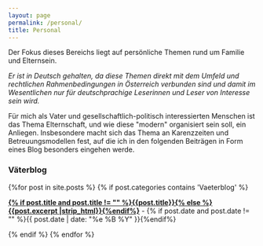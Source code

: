```yaml
---
layout: page
permalink: /personal/
title: Personal
---
```


Der Fokus dieses Bereichs liegt auf persönliche Themen rund um Familie und Elternsein.

_Er ist in Deutsch gehalten, da diese Themen  direkt mit dem Umfeld und rechtlichen Rahmenbedingungen in Österreich verbunden sind und damit im Wesentlichen nur für deutschprachige Leserinnen und Leser von Interesse sein wird._ 


Für mich als Vater und gesellschaftlich-politisch interessierten Menschen ist das Thema Elternschaft, und wie diese "modern" organisiert sein soll, ein Anliegen. Insbesondere macht sich das Thema an Karenzzeiten und Betreuungsmodellen fest, auf die ich in den folgenden Beiträgen in Form eines Blog besonders eingehen werde.

### Väterblog

<div id="archives">
  <section id="archive">
      {%for post in site.posts %}
	  {% if post.categories contains 'Vaeterblog' %}
      <p><b><a href="{{ site.baseurl }}{{ post.url }}">{% if post.title and post.title != "" %}{{post.title}}{% else %}{{post.excerpt |strip_html}}{%endif%}</a></b> - {% if post.date and post.date != "" %}{{ post.date | date: "%e %B %Y" }}{%endif%}</p>
      {% endif %}
	  {% endfor %}
  </section>
</div>